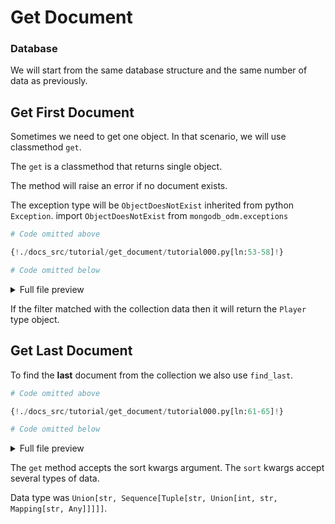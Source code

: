 # Get Document

### Database

We will start from the same database structure and the same number of data as previously.

## Get First Document

Sometimes we need to get one object. In that scenario, we will use classmethod `get`.

The `get` is a classmethod that returns single object.

The method will raise an error if no document exists.

The exception type will be `ObjectDoesNotExist` inherited from python `Exception`. import `ObjectDoesNotExist` from `mongodb_odm.exceptions`

```python
# Code omitted above

{!./docs_src/tutorial/get_document/tutorial000.py[ln:53-58]!}

# Code omitted below
```

<details>
<summary>Full file preview</summary>
```Python
{!./docs_src/tutorial/get_document/tutorial000.py!}
```
</details>

If the filter matched with the collection data then it will return the `Player` type object.

## Get Last Document

To find the **last** document from the collection we also use `find_last`.

```python
# Code omitted above

{!./docs_src/tutorial/get_document/tutorial000.py[ln:61-65]!}

# Code omitted below
```

<details>
<summary>Full file preview</summary>
```Python
{!./docs_src/tutorial/get_document/tutorial000.py!}
```
</details>

The `get` method accepts the sort kwargs argument. The `sort` kwargs accept several types of data.


Data type was `Union[str, Sequence[Tuple[str, Union[int, str, Mapping[str, Any]]]]]`.
